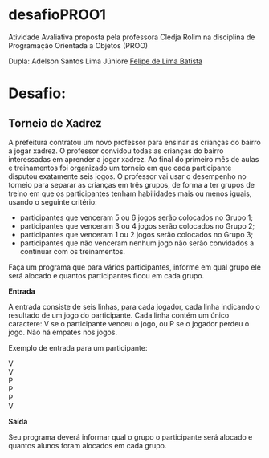 # desafioPROO1

Atividade Avaliativa proposta pela professora Cledja Rolim na disciplina de Programação Orientada a Objetos (PROO)

Dupla: Adelson Santos Lima Júniore [Felipe de Lima Batista](https://github.com/Felipkw)

# Desafio:

## Torneio de Xadrez

A prefeitura contratou um novo professor para ensinar as crianças do bairro a jogar xadrez. O
professor convidou todas as crianças do bairro interessadas em aprender a jogar xadrez. Ao
final do primeiro mês de aulas e treinamentos foi organizado um torneio em que cada
participante disputou exatamente seis jogos. O professor vai usar o desempenho no torneio
para separar as crianças em três grupos, de forma a ter grupos de treino em que os
participantes tenham habilidades mais ou menos iguais, usando o seguinte critério:

+ participantes que venceram 5 ou 6 jogos serão colocados no Grupo 1;
+ participantes que venceram 3 ou 4 jogos serão colocados no Grupo 2;
+ participantes que venceram 1 ou 2 jogos serão colocados no Grupo 3;
+ participantes que não venceram nenhum jogo não serão convidados a continuar com os
treinamentos.

Faça um programa que para vários participantes, informe em qual grupo ele será alocado e
quantos participantes ficou em cada grupo.

**Entrada**

A entrada consiste de seis linhas, para cada jogador, cada linha indicando o resultado de um
jogo do participante. Cada linha contém um único caractere: V se o participante venceu o jogo,
ou P se o jogador perdeu o jogo. Não há empates nos jogos.

Exemplo de entrada para um participante:

V <br>
V <br>
P <br>
P <br>
P <br>
V

**Saída**

Seu programa deverá informar qual o grupo o participante será alocado e quantos alunos
foram alocados em cada grupo.
